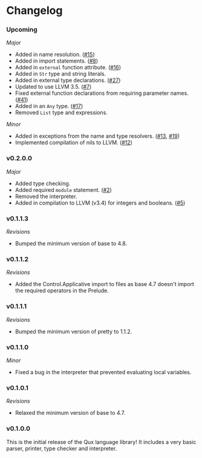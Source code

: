# Changelog

### Upcoming

*Major*

* Added in name resolution. ([#15](https://github.com/hjwylde/language-qux/issues/15))
* Added in import statements. ([#8](https://github.com/hjwylde/language-qux/issues/8))
* Added in `external` function attribute. ([#16](https://github.com/hjwylde/language-qux/issues/16))
* Added in `Str` type and string literals.
* Added in external type declarations. ([#27](https://github.com/hjwylde/language-qux/issues/27))
* Updated to use LLVM 3.5. ([#7](https://github.com/hjwylde/language-qux/issues/7))
* Fixed external function declarations from requiring parameter names. ([#41](https://github.com/hjwylde/language-qux/issues/41))
* Added in an `Any` type. ([#17](https://github.com/hjwylde/language-qux/issues/17))
* Removed `List` type and expressions.

*Minor*

* Added in exceptions from the name and type resolvers. ([#13](https://github.com/hjwylde/language-qux/issues/13), [#19](https://github.com/hjwylde/language-qux/issues/19))
* Implemented compilation of nils to LLVM. ([#12](https://github.com/hjwylde/language-qux/issues/12))

### v0.2.0.0

*Major*

* Added type checking.
* Added required `module` statement. ([#2](https://github.com/hjwylde/language-qux/issues/2))
* Removed the interpreter.
* Added in compilation to LLVM (v3.4) for integers and booleans. ([#5](https://github.com/hjwylde/language-qux/issues/5))

### v0.1.1.3

*Revisions*

* Bumped the minimum version of base to 4.8.

### v0.1.1.2

*Revisions*

* Added the Control.Applicative import to files as base 4.7 doesn't import the required operators in
    the Prelude.

### v0.1.1.1

*Revisions*

* Bumped the minimum version of pretty to 1.1.2.

### v0.1.1.0

*Minor*

* Fixed a bug in the interpreter that prevented evaluating local variables.

### v0.1.0.1

*Revisions*

* Relaxed the minimum version of base to 4.7.

### v0.1.0.0

This is the initial release of the Qux language library!
It includes a very basic parser, printer, type checker and interpreter.
